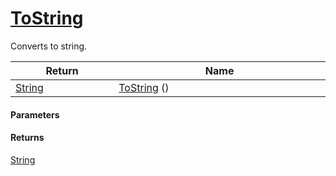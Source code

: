# [ToString](./HierarchyElement--ToString.md)

Converts to string.

| Return<div><a href="#"><img width=225></a></div> | Name<div><a href="#"><img width=525></a></div> | 
| --- | --- | 
| [String](https://docs.microsoft.com/en-us/dotnet/api/System.String) | [ToString](./HierarchyElement--ToString.md) () | 


#### Parameters

#### Returns
[String](https://docs.microsoft.com/en-us/dotnet/api/System.String)<br>
